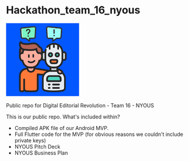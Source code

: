# Hackathon_team_16_nyous

<img src="https://github.com/alderante/Hackathon_team_16_nyous/blob/main/logo.png?raw=true" alt="alt_text" width="200"/>

Public repo for Digital Editorial Revolution - Team 16 - NYOUS

This is our public repo. What's included within?

- Compiled APK file of our Android MVP.
- Full Flutter code for the MVP (for obvious reasons we couldn't include private keys)
- NYOUS Pitch Deck
- NYOUS Business Plan
